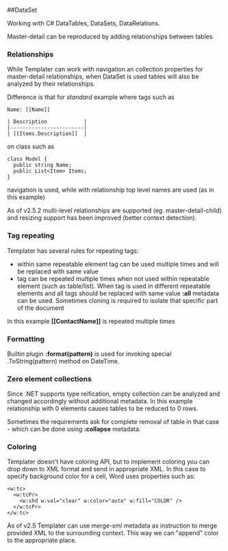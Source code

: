 ##DataSet

Working with C# DataTables, DataSets, DataRelations.

Master-detail can be reproduced by adding relationships between tables.

### Relationships

While Templater can work with navigation an collection properties for master-detail relationships, when DataSet is used tables will also be analyzed by their relationships.

Difference is that for *standard* example where tags such as

    Name: [[Name]]

    | Description            |
    |------------------------|
    | [[Items.Description]]  |

on class such as 

    class Model {
      public string Name;
      public List<Item> Items;
    }

navigation is used, while with relationship top level names are used (as in this example)

As of v2.5.2 multi-level relationships are supported (eg. master-detail-child) and resizing support has been improved (better context detection).

### Tag repeating

Templater has several rules for repeating tags:

 * within same repeatable element tag can be used multiple times and will be replaced with same value
 * tag can be repeated multiple times when not used within repeatable element (such as table/list). When tag is used in different repeatable elements and all tags should be replaced with same value **:all** metadata can be used. Sometimes cloning is required to isolate that specific part of the document

In this example **[[ContactName]]** is repeated multiple times

### Formatting

Builtin plugin **:format(pattern)** is used for invoking special .ToString(pattern) method on DateTime.

### Zero element collections

Since .NET supports type reification, empty collection can be analyzed and changed accordingly without additional metadata. In this example relationship with 0 elements causes tables to be reduced to 0 rows.

Sometimes the requirements ask for complete removal of table in that case - which can be done using **:collapse** metadata.

### Coloring

Templater doesn't have coloring API, but to implement coloring you can drop down to XML format and send in appropriate XML.
In this case to specify background color for a cell, Word uses properties such as:

    <w:tc>
      <w:tcPr>
        <w:shd w:val="clear" w:color="auto" w:fill="COLOR" />
      </w:tcPr>
    </w:tc>

As of v2.5 Templater can use merge-xml metadata as instruction to merge provided XML to the surrounding context. This way we can "append" color to the appropriate place.
